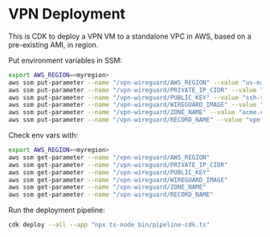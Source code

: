 # VPN Deployment

This is CDK to deploy a VPN VM to a standalone VPC in AWS, based on a pre-existing AMI, in region.

Put environment variables in SSM:

```sh
export AWS_REGION=<myregion>
aws ssm put-parameter --name "/vpn-wireguard/AWS_REGION" --value "us-east-1" --type String
aws ssm put-parameter --name "/vpn-wireguard/PRIVATE_IP_CIDR" --value "10.0.0.1/32" --type String
aws ssm put-parameter --name "/vpn-wireguard/PUBLIC_KEY" --value "ssh-rsa xxxxx" --type String
aws ssm put-parameter --name "/vpn-wireguard/WIREGUARD_IMAGE" --value "ami-xxxx" --type String
aws ssm put-parameter --name "/vpn-wireguard/ZONE_NAME" --value "acme.com" --type String
aws ssm put-parameter --name "/vpn-wireguard/RECORD_NAME" --value "vpn.acme.com" --type String
```

Check env vars with:

```sh
export AWS_REGION=<myregion>
aws ssm get-parameter --name "/vpn-wireguard/AWS_REGION"
aws ssm get-parameter --name "/vpn-wireguard/PRIVATE_IP_CIDR"
aws ssm get-parameter --name "/vpn-wireguard/PUBLIC_KEY"
aws ssm get-parameter --name "/vpn-wireguard/WIREGUARD_IMAGE"
aws ssm get-parameter --name "/vpn-wireguard/ZONE_NAME"
aws ssm get-parameter --name "/vpn-wireguard/RECORD_NAME"
```

Run the deployment pipeline:

```sh
cdk deploy --all --app "npx ts-node bin/pipeline-cdk.ts"
```
